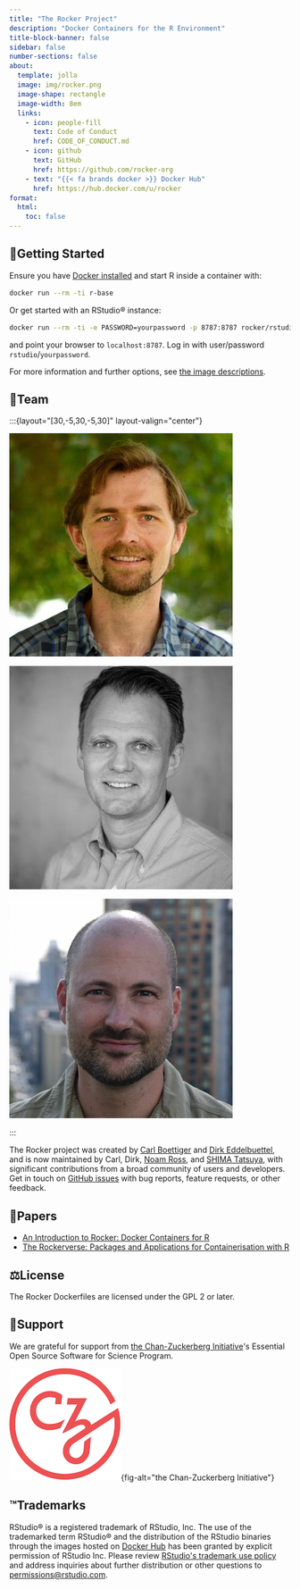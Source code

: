 ```yaml
---
title: "The Rocker Project"
description: "Docker Containers for the R Environment"
title-block-banner: false
sidebar: false
number-sections: false
about:
  template: jolla
  image: img/rocker.png
  image-shape: rectangle
  image-width: 8em
  links:
    - icon: people-fill
      text: Code of Conduct
      href: CODE_OF_CONDUCT.md
    - icon: github
      text: GitHub
      href: https://github.com/rocker-org
    - text: "{{< fa brands docker >}} Docker Hub"
      href: https://hub.docker.com/u/rocker
format:
  html:
    toc: false
---
```


## 🚀Getting Started

Ensure you have [Docker installed](https://docs.docker.com/get-started/) and start R inside a container with:

```sh
docker run --rm -ti r-base
```

Or get started with an RStudio® instance:

```sh
docker run --rm -ti -e PASSWORD=yourpassword -p 8787:8787 rocker/rstudio
```

and point your browser to `localhost:8787`. Log in with user/password `rstudio`/`yourpassword`.

For more information and further options, see [the image descriptions](images).

## 👥Team

:::{layout="[30,-5,30,-5,30]" layout-valign="center"}

[![Carl](img/cboettig.jpg)](https://github.com/cboettig)

[![Dirk](img/edd.jpg)](https://github.com/eddelbuettel)

[![Noam](img/noamross.jpg)](https://github.com/noamross)

:::

The Rocker project was created by [Carl Boettiger](https://github.com/cboettig) and [Dirk Eddelbuettel](https://github.com/eddelbuettel),
and is now maintained by Carl, Dirk, [Noam Ross](https://github.com/noamross),
and [SHIMA Tatsuya](https://github.com/eitsupi),
with significant contributions from a broad community of users and developers.
Get in touch on [GitHub issues](https://github.com/rocker-org/rocker/issues) with bug reports,
feature requests, or other feedback.

## 📜Papers

- [An Introduction to Rocker: Docker Containers for R](https://doi.org/10.32614/RJ-2017-065)
- [The Rockerverse: Packages and Applications for Containerisation with R](https://doi.org/10.32614/RJ-2020-007)

## ⚖️License

The Rocker Dockerfiles are licensed under the GPL 2 or later.

## 🤝Support

We are grateful for support from [the Chan-Zuckerberg Initiative](https://chanzuckerberg.com/)'s
Essential Open Source Software for Science Program.

[![](img/czi-logo.png)](https://chanzuckerberg.com/){fig-alt="the Chan-Zuckerberg Initiative"}

## ™️Trademarks

RStudio® is a registered trademark of RStudio, Inc.
The use of the trademarked term RStudio® and the distribution of the RStudio binaries through the images hosted on [Docker Hub](https://registry.hub.docker.com/) has been granted by explicit permission of RStudio Inc.
Please review [RStudio's trademark use policy](http://www.rstudio.com/about/trademark/) and address inquiries about further distribution or other questions to [permissions@rstudio.com](mailto:permissions@rstudio.com).
